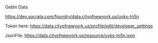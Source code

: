 Gettin Data


https://dev.socrata.com/foundry/data.cityofnewyork.us/uvks-tn5n

Token here: https://data.cityofnewyork.us/profile/edit/developer_settings

JsonFile: https://data.cityofnewyork.us/resource/uvks-tn5n.json